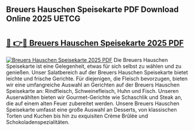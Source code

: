 ## Breuers Hauschen Speisekarte PDF Download Online 2025 UETCG

# <h2><a href="http://gc6s9eo.nevu.top/?p=Breuers+Hauschen+Speisekarte">🔗 👉🔴 Breuers Hauschen Speisekarte 2025 PDF</a></h2>

[![Breuers Hauschen Speisekarte 2025 PDF](https://i.imgur.com/dBaPXMq.png)](http://gc6s9eo.nevu.top/?p=Breuers+Hauschen+Speisekarte)
Die Breuers Hauschen Speisekarte ist eine Gelegenheit, etwas für sich selbst zu wählen und zu genießen. Unser Salatbereich auf der Breuers Hauschen Speisekarte bietet leichte und frische Gerichte. Für diejenigen, die Fleisch bevorzugen, bieten wir eine umfangreiche Auswahl an Gerichten auf der Breuers Hauschen Speisekarte an: Rindfleisch, Schweinefleisch, Huhn und Fisch. Unseren Auserwählten bieten wir Gourmet-Gerichte wie Schaschlik und Steak an, die auf einem alten Feuer zubereitet werden. Unsere Breuers Hauschen Speisekarte umfasst eine große Auswahl an Desserts, von klassischen Torten und Kuchen bis hin zu exquisiten Crème Brûlée und Schokoladenspezialitäten.
